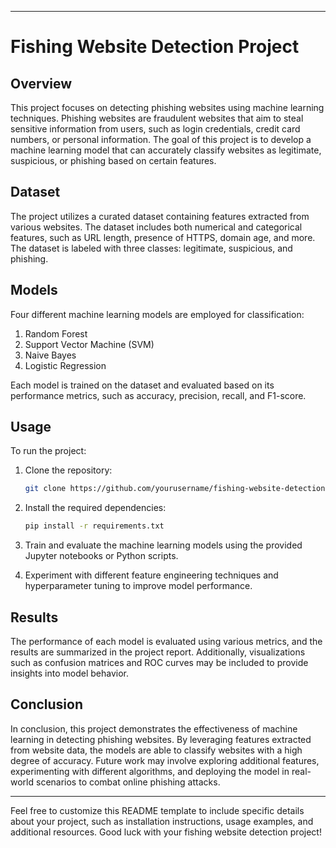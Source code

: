 
---

# Fishing Website Detection Project

## Overview

This project focuses on detecting phishing websites using machine learning techniques. Phishing websites are fraudulent websites that aim to steal sensitive information from users, such as login credentials, credit card numbers, or personal information. The goal of this project is to develop a machine learning model that can accurately classify websites as legitimate, suspicious, or phishing based on certain features.

## Dataset

The project utilizes a curated dataset containing features extracted from various websites. The dataset includes both numerical and categorical features, such as URL length, presence of HTTPS, domain age, and more. The dataset is labeled with three classes: legitimate, suspicious, and phishing.

## Models

Four different machine learning models are employed for classification:

1. Random Forest
2. Support Vector Machine (SVM)
3. Naive Bayes
4. Logistic Regression

Each model is trained on the dataset and evaluated based on its performance metrics, such as accuracy, precision, recall, and F1-score.

## Usage

To run the project:

1. Clone the repository:

   ```bash
   git clone https://github.com/yourusername/fishing-website-detection.git
   ```

2. Install the required dependencies:

   ```bash
   pip install -r requirements.txt
   ```

3. Train and evaluate the machine learning models using the provided Jupyter notebooks or Python scripts.

4. Experiment with different feature engineering techniques and hyperparameter tuning to improve model performance.

## Results

The performance of each model is evaluated using various metrics, and the results are summarized in the project report. Additionally, visualizations such as confusion matrices and ROC curves may be included to provide insights into model behavior.

## Conclusion

In conclusion, this project demonstrates the effectiveness of machine learning in detecting phishing websites. By leveraging features extracted from website data, the models are able to classify websites with a high degree of accuracy. Future work may involve exploring additional features, experimenting with different algorithms, and deploying the model in real-world scenarios to combat online phishing attacks.

---

Feel free to customize this README template to include specific details about your project, such as installation instructions, usage examples, and additional resources. Good luck with your fishing website detection project!

